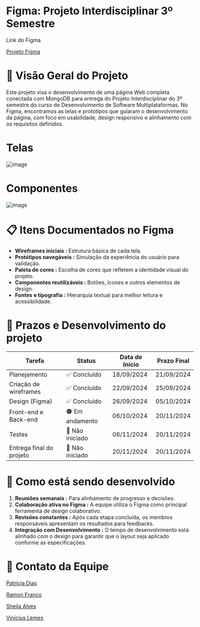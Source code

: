# Figma: Projeto Interdisciplinar 3º Semestre
Link do Figma

[Projeto Figma](https://www.figma.com/design/rCAw8aAaJuThU6ApiPtMdJ/PI-3%C2%BASemestre?node-id=0-1&node-type=canvas&t=SGybYySsFd72J9bd-0)

# 📝 Visão Geral do Projeto
Este projeto visa o desenvolvimento de uma página Web completa conectada com MongoDB para entrega do Projeto Interdisciplinar do 3º semestre do curso de Desenvolvimento de Software Multiplataformas. 
No Figma, encontramos as telas e protótipos que guiaram o desenvolvimento da página, com foco em usabilidade, design responsivo e alinhamento com os requisitos definidos.

# Telas
![image](https://github.com/user-attachments/assets/b48f5fb4-e658-4957-8615-f58693652706)

# Componentes

![image](https://github.com/user-attachments/assets/1bf5c5f4-e2a5-4c0c-8287-2a177a8dae02)

# 📋 Itens Documentados no Figma

-  **Wireframes iniciais :** Estrutura básica de cada tela.
-  **Protótipos navegáveis :** Simulação da experiência do usuário para validação.
-  **Paleta de cores :** Escolha de cores que refletem a identidade visual do projeto.
-  **Componentes reutilizáveis :** Botões, ícones e outros elementos de design.
-  **Fontes e tipografia :** Hierarquia textual para melhor leitura e acessibilidade.

# 📅 Prazos e Desenvolvimento do projeto

| **Tarefa**                 | **Status**          | **Data de Início** | **Prazo Final**   |
|----------------------------|---------------------|--------------------|-------------------|
| Planejamento               | ✅ Concluído       | 18/09/2024          | 21/09/2024        |
| Criação de wireframes      | ✅ Concluído       | 22/09/2024          | 25/09/2024        |
| Design (Figma)             | ✅ Concluído       | 26/09/2024          | 05/10/2024        |
| Front-end e Back-end       | 🟠 Em andamento    | 06/10/2024          | 20/11/2024        |
| Testes                     | 🔲 Não iniciado    | 06/11/2024          | 20/11/2024        |
| Entrega final do projeto   | 🔲 Não iniciado    | 20/11/2024          | 20/11/2024        |    

# 🚀 Como está sendo desenvolvido

1. **Reuniões semanais :** Para alinhamento de progresso e decisões.
2. **Colaboração ativa no Figma :** A equipe utiliza o Figma como principal ferramenta de design colaborativo.
3. **Revisões constantes :** Após cada etapa concluída, os membros responsáveis ​​apresentam os resultados para feedbacks.
4. **Integração com Desenvolvimento :** O tempo de desenvolvimento está alinhado com o design para garantir que o layout seja aplicado conforme as especificações.

# 📧 Contato da Equipe

[Patrícia Dias](https://github.com/poxapath)

[Ramon Franco](https://github.com/Ra-Franco)

[Sheila Alves](https://github.com/Sheila724)

[Vinicius Lemes](https://github.com/viivi02)
